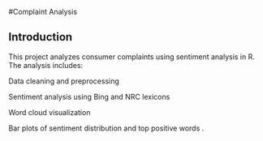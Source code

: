 #Complaint Analysis

## Introduction
This project analyzes consumer complaints using sentiment analysis in R. The analysis includes:

Data cleaning and preprocessing

Sentiment analysis using Bing and NRC lexicons

Word cloud visualization

Bar plots of sentiment distribution and top positive words . <br>

